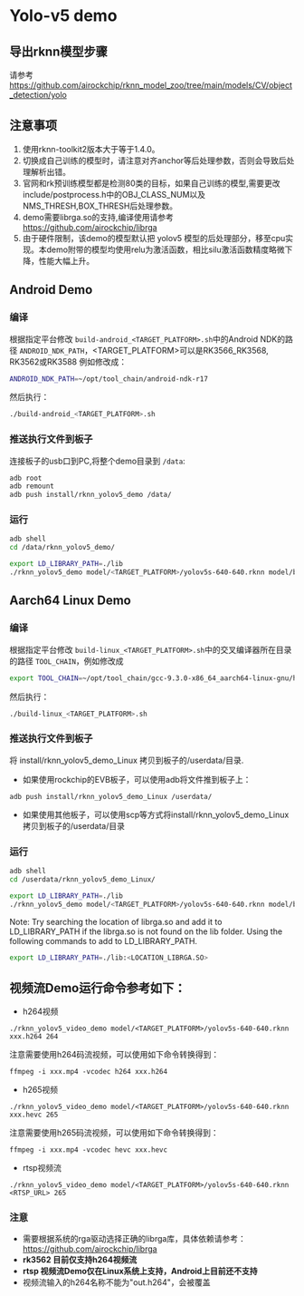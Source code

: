 # Yolo-v5 demo

## 导出rknn模型步骤

请参考 https://github.com/airockchip/rknn_model_zoo/tree/main/models/CV/object_detection/yolo


## 注意事项

1. 使用rknn-toolkit2版本大于等于1.4.0。
2. 切换成自己训练的模型时，请注意对齐anchor等后处理参数，否则会导致后处理解析出错。
3. 官网和rk预训练模型都是检测80类的目标，如果自己训练的模型,需要更改include/postprocess.h中的OBJ_CLASS_NUM以及NMS_THRESH,BOX_THRESH后处理参数。
4. demo需要librga.so的支持,编译使用请参考 https://github.com/airockchip/librga
5. 由于硬件限制，该demo的模型默认把 yolov5 模型的后处理部分，移至cpu实现。本demo附带的模型均使用relu为激活函数，相比silu激活函数精度略微下降，性能大幅上升。



## Android Demo

### 编译

根据指定平台修改 `build-android_<TARGET_PLATFORM>.sh`中的Android NDK的路径 `ANDROID_NDK_PATH`，<TARGET_PLATFORM>可以是RK3566_RK3568, RK3562或RK3588 例如修改成：

```sh
ANDROID_NDK_PATH=~/opt/tool_chain/android-ndk-r17
```

然后执行：

```sh
./build-android_<TARGET_PLATFORM>.sh
```

### 推送执行文件到板子

连接板子的usb口到PC,将整个demo目录到 `/data`:

```sh
adb root
adb remount
adb push install/rknn_yolov5_demo /data/
```

### 运行

```sh
adb shell
cd /data/rknn_yolov5_demo/

export LD_LIBRARY_PATH=./lib
./rknn_yolov5_demo model/<TARGET_PLATFORM>/yolov5s-640-640.rknn model/bus.jpg
```

## Aarch64 Linux Demo

### 编译

根据指定平台修改 `build-linux_<TARGET_PLATFORM>.sh`中的交叉编译器所在目录的路径 `TOOL_CHAIN`，例如修改成

```sh
export TOOL_CHAIN=~/opt/tool_chain/gcc-9.3.0-x86_64_aarch64-linux-gnu/host
```

然后执行：

```sh
./build-linux_<TARGET_PLATFORM>.sh
```

### 推送执行文件到板子


将 install/rknn_yolov5_demo_Linux 拷贝到板子的/userdata/目录.

- 如果使用rockchip的EVB板子，可以使用adb将文件推到板子上：

```
adb push install/rknn_yolov5_demo_Linux /userdata/
```

- 如果使用其他板子，可以使用scp等方式将install/rknn_yolov5_demo_Linux拷贝到板子的/userdata/目录

### 运行

```sh
adb shell
cd /userdata/rknn_yolov5_demo_Linux/

export LD_LIBRARY_PATH=./lib
./rknn_yolov5_demo model/<TARGET_PLATFORM>/yolov5s-640-640.rknn model/bus.jpg
```

Note: Try searching the location of librga.so and add it to LD_LIBRARY_PATH if the librga.so is not found on the lib folder.
Using the following commands to add to LD_LIBRARY_PATH.

```sh
export LD_LIBRARY_PATH=./lib:<LOCATION_LIBRGA.SO>
```

## 视频流Demo运行命令参考如下：
- h264视频
```
./rknn_yolov5_video_demo model/<TARGET_PLATFORM>/yolov5s-640-640.rknn xxx.h264 264
```
注意需要使用h264码流视频，可以使用如下命令转换得到：
```
ffmpeg -i xxx.mp4 -vcodec h264 xxx.h264
```

- h265视频
```
./rknn_yolov5_video_demo model/<TARGET_PLATFORM>/yolov5s-640-640.rknn xxx.hevc 265
```
注意需要使用h265码流视频，可以使用如下命令转换得到：
```
ffmpeg -i xxx.mp4 -vcodec hevc xxx.hevc
```
- rtsp视频流
```
./rknn_yolov5_video_demo model/<TARGET_PLATFORM>/yolov5s-640-640.rknn <RTSP_URL> 265
```

### 注意

- 需要根据系统的rga驱动选择正确的librga库，具体依赖请参考： https://github.com/airockchip/librga
- **rk3562 目前仅支持h264视频流**
- **rtsp 视频流Demo仅在Linux系统上支持，Android上目前还不支持**
- 视频流输入的h264名称不能为"out.h264"，会被覆盖